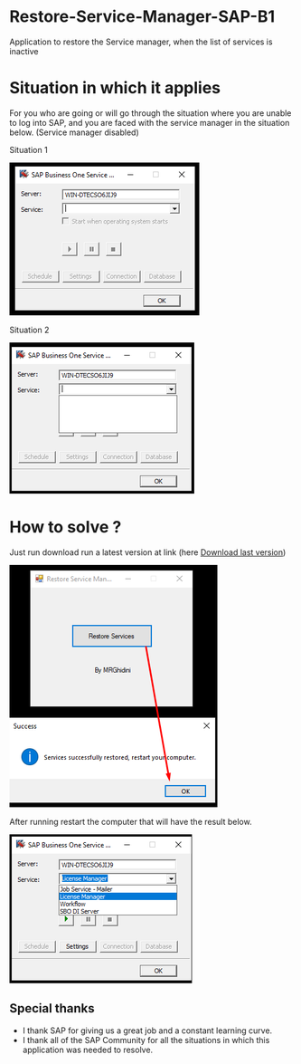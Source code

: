 # Restore-Service-Manager-SAP-B1

 Application to restore the Service manager, when the list of services is inactive
 
# Situation in which it applies

For you who are going or will go through the situation where you are unable to log into SAP, and you are faced with the service manager in the situation below. (Service manager disabled)

Situation 1 

![Screenshot](img/1.png)

Situation 2

![Screenshot](img/2.png)
 
# How to solve ?

Just run download run a latest version at link (here [Download last version](https://github.com/MRGhidini/Restore-Service-Manager-SAP-B1/releases/latest))

![Screenshot](img/3.png)
 
After running restart the computer that will have the result below.

![Screenshot](img/4.png)

## Special thanks  
- I thank SAP for giving us a great job and a constant learning curve.
- I thank all of the SAP Community for all the situations in which this application was needed to resolve.
